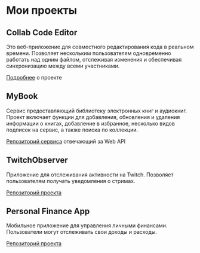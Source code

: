 # Мои проекты

## Сollab Сode Editor
Это веб-приложение для совместного редактирования кода в реальном времени. Позволяет нескольким пользователям одновременно работать над одним файлом, отслеживая изменения и обеспечивая синхронизацию между всеми участниками.

[Подробнее](https://github.com/DanilMir/web-collab-code-editor) о проекте
## MyBook
Сервис предоставляющий библиотеку электронных книг и аудиокниг. Проект включает функции для добавления, обновления и удаления информации о книгах, добавление в избранное, несколько видов подписок на сервис, а также поиска по коллекции.

[Репозиторий сервиса](https://github.com/DanilMir/MyBook.WebApi) отвечающий за Web API
## TwitchObserver
Приложение для отслеживания активности на Twitch. Позволяет пользователям получать уведомления о стримах.

[Репозиторий проекта](https://github.com/DanilMir/TwitchObserver)
## Personal Finance App
Мобильное приложение для управления личными финансами. Пользователи могут отслеживать свои доходы и расходы.

[Репозиторий проекта](https://github.com/tyuop077/personal-finance-app)
